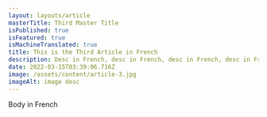 ```yaml
---
layout: layouts/article
masterTitle: Third Master Title
isPublished: true
isFeatured: true
isMachineTranslated: true
title: This is the Third Article in French
description: Desc in French, desc in French, desc in French, desc in French, desc in French, desc in French, desc in French, desc in French
date: 2022-03-15T03:39:06.716Z
image: /assets/content/article-3.jpg
imageAlt: image desc
---
```


Body in French
